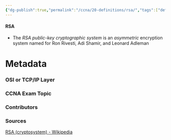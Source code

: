 ```yaml
---
{"dg-publish":true,"permalink":"/ccna/20-definitions/rsa/","tags":["defs_ccna"],"created":"2023-11-07T13:55:00.853-08:00","updated":"2023-11-07T13:59:13.428-08:00"}
---
```


#### RSA
- The *RSA public-key cryptographic system* is an *asymmetric* encryption system named for Ron Rivesti, Adi Shamir, and Leonard Adleman







# Metadata
### OSI or TCP/IP Layer

### CCNA Exam Topic

### Contributors

### Sources
[RSA (cryptosystem) - Wikipedia](https://en.wikipedia.org/wiki/RSA_(cryptosystem))
